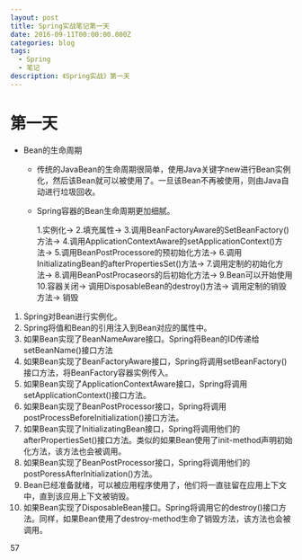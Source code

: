 ```yaml
---
layout: post
title: Spring实战笔记第一天
date: 2016-09-11T00:00:00.000Z
categories: blog
tags:
  - Spring
  - 笔记
description: 《Spring实战》第一天
---
```


# 第一天

* Bean的生命周期

  - 传统的JavaBean的生命周期很简单，使用Java关键字new进行Bean实例化，然后该Bean就可以被使用了。一旦该Bean不再被使用，则由Java自动进行垃圾回收。
  - Spring容器的Bean生命周期更加细腻。


      1.实例化->
      2.填充属性->
      3.调用BeanFactoryAware的SetBeanFactory()方法->
      4.调用ApplicationContextAware的setApplicationContext()方法->
      5.调用BeanPostProcessore的预初始化方法->
      6.调用InitializatingBean的afterPropertiesSet()方法->
      7.调用定制的初始化方法->
      8.调用BeanPostProcaseors的后初始化方法->
      9.Bean可以开始使用
      10.容器关闭->
         调用DisposableBean的destroy()方法->
         调用定制的销毁方法->
         销毁


1. Spring对Bean进行实例化。
2. Spring将值和Bean的引用注入到Bean对应的属性中。
3. 如果Bean实现了BeanNameAware接口。Spring将Bean的ID传递给setBeanName()接口方法
4. 如果Bean实现了BeanFactoryAware接口，Spring将调用setBeanFactory()接口方法，将BeanFactory容器实例传入。
5. 如果Bean实现了ApplicationContextAware接口，Spring将调用setApplicationContext()接口方法。
6. 如果Bean实现了BeanPostProcessor接口，Spring将调用postProcessBeforeInitialization()接口方法。
7. 如果Bean实现了InitializatingBean接口，Spring将调用他们的afterPropertiesSet()接口方法。类似的如果Bean使用了init-method声明初始化方法，该方法也会被调用。
8. 如果Bean实现了BeanPostProcessor接口，Spring将调用他们的postPoressAfterInitialization()方法。
9. Bean已经准备就绪，可以被应用程序使用了，他们将一直驻留在应用上下文中，直到该应用上下文被销毁。
10. 如果Bean实现了DisposableBean接口。Spring将调用它的destroy()接口方法。同样，如果Bean使用了destroy-method生命了销毁方法，该方法也会被调用。

57
